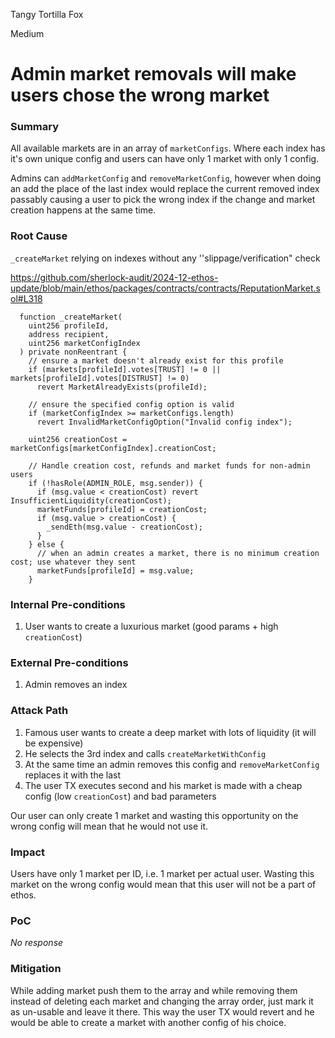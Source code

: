 Tangy Tortilla Fox

Medium

# Admin market removals will make users chose the wrong market

### Summary

All available markets are in an array of `marketConfigs`. Where each index has it's own unique config and users can have only 1 market with only 1 config. 

Admins can `addMarketConfig` and `removeMarketConfig`, however when doing an add the place of the last index would replace the current removed index passably causing a user to pick the wrong index if the change and market creation happens at the same time.

### Root Cause

`_createMarket` relying on indexes without any ''slippage/verification" check

https://github.com/sherlock-audit/2024-12-ethos-update/blob/main/ethos/packages/contracts/contracts/ReputationMarket.sol#L318

```solidity
  function _createMarket(
    uint256 profileId,
    address recipient,
    uint256 marketConfigIndex
  ) private nonReentrant {
    // ensure a market doesn't already exist for this profile
    if (markets[profileId].votes[TRUST] != 0 || markets[profileId].votes[DISTRUST] != 0)
      revert MarketAlreadyExists(profileId);

    // ensure the specified config option is valid
    if (marketConfigIndex >= marketConfigs.length)
      revert InvalidMarketConfigOption("Invalid config index");

    uint256 creationCost = marketConfigs[marketConfigIndex].creationCost;

    // Handle creation cost, refunds and market funds for non-admin users
    if (!hasRole(ADMIN_ROLE, msg.sender)) {
      if (msg.value < creationCost) revert InsufficientLiquidity(creationCost);
      marketFunds[profileId] = creationCost;
      if (msg.value > creationCost) {
        _sendEth(msg.value - creationCost);
      }
    } else {
      // when an admin creates a market, there is no minimum creation cost; use whatever they sent
      marketFunds[profileId] = msg.value;
    }
```

### Internal Pre-conditions

1. User wants to create a luxurious market (good params + high `creationCost`)

### External Pre-conditions

1. Admin removes an index

### Attack Path

1. Famous user wants to create a deep market with lots of liquidity (it will be expensive)
2. He selects the 3rd index and calls `createMarketWithConfig`
3. At the same time an admin removes this config and `removeMarketConfig` replaces it with the last
4. The user TX executes second and his market is made with a cheap config (low `creationCost`) and bad parameters

Our user can only create 1 market and wasting this opportunity on the wrong config will mean that he would not use it.

### Impact

Users have only 1 market per ID, i.e. 1 market per actual user. Wasting this market on the wrong config would mean that this user will not be a part of ethos.

### PoC

_No response_

### Mitigation

While adding market push them to the array and while removing them instead of deleting each market and changing the array order, just mark it as un-usable and leave it there. This way the user TX would revert and he would be able to create a market with another config of his choice.